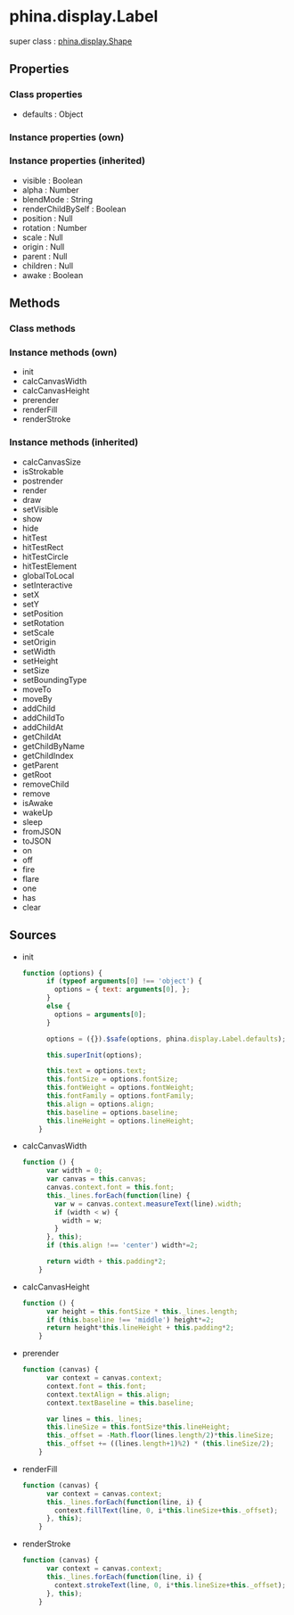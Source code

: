 # phina.display.Label

super class : [phina.display.Shape](phina.display.Shape.md)

## Properties

### Class properties

* defaults : Object

### Instance properties (own)


### Instance properties (inherited)

* visible : Boolean
* alpha : Number
* blendMode : String
* renderChildBySelf : Boolean
* position : Null
* rotation : Number
* scale : Null
* origin : Null
* parent : Null
* children : Null
* awake : Boolean

## Methods

### Class methods


### Instance methods (own)

* init
* calcCanvasWidth
* calcCanvasHeight
* prerender
* renderFill
* renderStroke

### Instance methods (inherited)

* calcCanvasSize
* isStrokable
* postrender
* render
* draw
* setVisible
* show
* hide
* hitTest
* hitTestRect
* hitTestCircle
* hitTestElement
* globalToLocal
* setInteractive
* setX
* setY
* setPosition
* setRotation
* setScale
* setOrigin
* setWidth
* setHeight
* setSize
* setBoundingType
* moveTo
* moveBy
* addChild
* addChildTo
* addChildAt
* getChildAt
* getChildByName
* getChildIndex
* getParent
* getRoot
* removeChild
* remove
* isAwake
* wakeUp
* sleep
* fromJSON
* toJSON
* on
* off
* fire
* flare
* one
* has
* clear

## Sources

* init
  ```javascript
  function (options) {
        if (typeof arguments[0] !== 'object') {
          options = { text: arguments[0], };
        }
        else {
          options = arguments[0];
        }
  
        options = ({}).$safe(options, phina.display.Label.defaults);
  
        this.superInit(options);
  
        this.text = options.text;
        this.fontSize = options.fontSize;
        this.fontWeight = options.fontWeight;
        this.fontFamily = options.fontFamily;
        this.align = options.align;
        this.baseline = options.baseline;
        this.lineHeight = options.lineHeight;
      }
  ```
* calcCanvasWidth
  ```javascript
  function () {
        var width = 0;
        var canvas = this.canvas;
        canvas.context.font = this.font;
        this._lines.forEach(function(line) {
          var w = canvas.context.measureText(line).width;
          if (width < w) {
            width = w;
          }
        }, this);
        if (this.align !== 'center') width*=2;
  
        return width + this.padding*2;
      }
  ```
* calcCanvasHeight
  ```javascript
  function () {
        var height = this.fontSize * this._lines.length;
        if (this.baseline !== 'middle') height*=2;
        return height*this.lineHeight + this.padding*2;
      }
  ```
* prerender
  ```javascript
  function (canvas) {
        var context = canvas.context;
        context.font = this.font;
        context.textAlign = this.align;
        context.textBaseline = this.baseline;
  
        var lines = this._lines;
        this.lineSize = this.fontSize*this.lineHeight;
        this._offset = -Math.floor(lines.length/2)*this.lineSize;
        this._offset += ((lines.length+1)%2) * (this.lineSize/2);
      }
  ```
* renderFill
  ```javascript
  function (canvas) {
        var context = canvas.context;
        this._lines.forEach(function(line, i) {
          context.fillText(line, 0, i*this.lineSize+this._offset);
        }, this);
      }
  ```
* renderStroke
  ```javascript
  function (canvas) {
        var context = canvas.context;
        this._lines.forEach(function(line, i) {
          context.strokeText(line, 0, i*this.lineSize+this._offset);
        }, this);
      }
  ```

